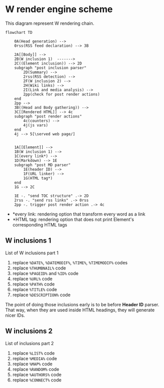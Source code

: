W render engine scheme
======================

This diagram represent W rendering chain.


```mermaid
flowchart TD

    0A(Head generation) -->
    0rss(RSS feed declaration) --> 3B

    2A[[Body]] -->
    2B(W inclusion 1)  ------->
    2C((Element inclusion)) --> 2D
    subgraph "post inclusion parser"
        2D(Summary) -->
        2rss(RSS detection) -->
        2F(W inclusion 2) -->
        2H(Wiki links) -->
        2I(Link and media analysis) -->
        2pp(check for post render actions)
    end
    2pp -->
    3B((Head and Body gathering)) -->
    3C[[Rendered HTML]] --> 4c
    subgraph "post render actions"
        4c(counters) -->
        4j(js vars)
    end
    4j --> 5[\served web page/]


    1A[[Element]] -->
    1B(W inclusion 1) -->
    1C(every link*) -->
    1D(Markdown) --> 1E
    subgraph "post MD parser"
        1E(header ID) -->
        1F(URL linker) -->
        1G(HTML tag*)
    end
    1G --> 2C

    1E -. "send TOC structure" .-> 2D
    2rss -. "send rss links" .-> 0rss
    2pp -. trigger post render action .-> 4c
```

- *every link: rendering option that transform every word as a link
- *HTML tag: rendering option that does not print Element's corresponding HTML tags




## W inclusions 1

List of W inclusions part 1

1. replace `%DATE%`, `%DATEMODIF%`, `%TIME%`, `%TIMEMODIF%` codes
1. replace `%THUMBNAIL%` code
1. replace `%PAGEID%` and `%ID%` code
1. replace `%URL%` code
1. replace `%PATH%` code
1. replace `%TITLE%` code
1. replace `%DESCRIPTION%` code

The point of doing those inclusions early is to be before __Header ID__ parser. That way, when they are used inside HTML headings, they will generate nicer IDs.

## W inclusions 2

List of inclusions part 2

1. replace `%LIST%` code
1. replace `%MEDIA%` code
1. replace `%MAP%` code
1. replace `%RANDOM%` code
1. replace `%AUTHORS%` code
1. replace `%CONNECT%` code
